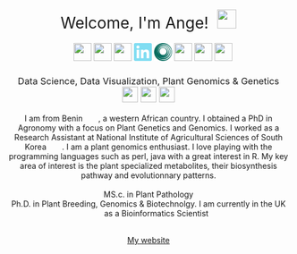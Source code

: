 
<h1 style="font-weight:normal" align="center">
  &nbsp;Welcome, I'm Ange! &nbsp;<img height="34" width="34" src="https://github.com/Yedomon/bioinformatics101/blob/main/logo/mocha.svg" />&nbsp;
</h1>

<div align="center">
&nbsp;&nbsp;&nbsp;
<a href="mailto:angez9914@gmail.com"><img height="32" width="32" src="https://github.com/Yedomon/bioinformatics101/blob/main/logo/envelope-solid.svg" /></a>
<a href="https://twitter.com/AngeOmics"><img height="32" width="32" src="https://github.com/Yedomon/bioinformatics101/blob/main/logo/twitter.svg" /></a> 
<a href="https://www.kaggle.com/angeomics"><img height="32" width="32" src="https://github.com/Yedomon/bioinformatics101/blob/main/logo/kaggle.svg" /></a> 
<a href="https://kr.linkedin.com/in/yedomon-ange-bovys-zoclanclounon-660a1755/"><img height="32" width="32" src="https://github.com/TamayoLeivaJ/TamayoLeivaJ/blob/main/Image/logo/linkedin.svg" /></a> 
<a href="https://loop.frontiersin.org/people/1553566/overview/"><img height="32" width="32" src="https://github.com/TamayoLeivaJ/TamayoLeivaJ/blob/main/Image/logo/loop.svg" /></a> 
<a href="https://orcid.org/0000-0003-2781-0778"><img height="32" width="32" src="https://github.com/Yedomon/bioinformatics101/blob/main/logo/orcid.svg" /></a> <a href="https://www.researchgate.net/profile/Yedomon-Zoclanclounon"><img height="32" width="32" src="https://github.com/Yedomon/bioinformatics101/blob/main/logo/researchgate.svg" /></a>
<a href="https://scholar.google.fr/citations?user=r6FjIyQAAAAJ&hl=en"><img height="32" width="32" src="https://github.com/Yedomon/bioinformatics101/blob/main/logo/google-scholar.svg" /></a>
</div>

<div align="center">
  <h3 style="font-weight:normal" align="center">
    &nbsp; Data Science, Data Visualization, Plant Genomics & Genetics &nbsp; <br>
    <img height="28" width="28" src="https://github.com/Yedomon/bioinformatics101/blob/main/logo/linux.svg" />
    <img height="28" width="28" src="https://github.com/Yedomon/bioinformatics101/blob/main/logo/rstudio.svg" />
    <img height="28" width="28" src="https://github.com/Yedomon/bioinformatics101/blob/main/logo/github.svg" />
  </h3>
I am from Benin <img  height="14" width="24" src="https://upload.wikimedia.org/wikipedia/commons/0/0a/Flag_of_Benin.svg" />, a western African country. I obtained a PhD in Agronomy with a focus on Plant Genetics and Genomics. I worked as a Research Assistant at National Institute of Agricultural Sciences of South Korea <img  height="14" width="24" src="https://upload.wikimedia.org/wikipedia/commons/0/09/Flag_of_South_Korea.svg" />. I am a plant genomics enthusiast. I love playing with the programming languages such as perl, java with a great interest in R. My key area of interest is the plant specialized metabolites, their biosynthesis pathway and evolutionnary patterns. <br><br> MS.c. in Plant Pathology <br> Ph.D. in Plant Breeding, Genomics & Biotechnolgy. I am currently in the UK <img  height="14" width="24" src="https://camaralanzarote.org/wp-content/uploads/2018/02/united_kingdom_flag.png" /> as a Bioinformatics Scientist
</div>
<br>
<div align="center">
 
[My website](https://yedomon-site.netlify.app/)

</div>

